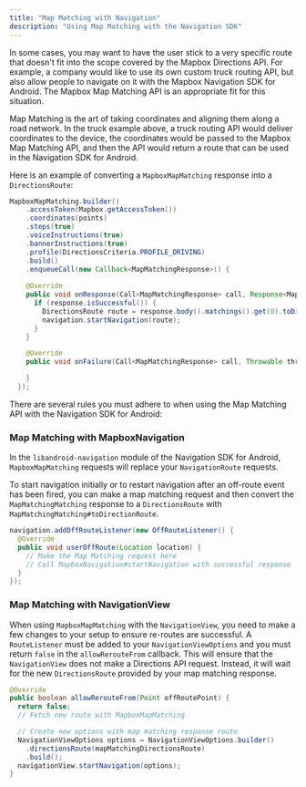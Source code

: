 ```yaml
---
title: "Map Matching with Navigation"
description: "Using Map Matching with the Navigation SDK"
---
```


In some cases, you may want to have the user stick to a very specific route that doesn't fit into the scope covered by the Mapbox Directions API. For example, a company would like to use its own custom truck routing API, but also allow people to navigate on it with the Mapbox Navigation SDK for Android. The Mapbox Map Matching API is an appropriate fit for this situation.

Map Matching is the art of taking coordinates and aligning them along a road network. In the truck example above, a truck routing API would deliver coordinates to the device, the coordinates would be passed to the Mapbox Map Matching API, and then the API would return a route that can be used in the Navigation SDK for Android.

Here is an example of converting a `MapboxMapMatching` response into a `DirectionsRoute`:

```java
MapboxMapMatching.builder()
    .accessToken(Mapbox.getAccessToken())
    .coordinates(points)
    .steps(true)
    .voiceInstructions(true)
    .bannerInstructions(true)
    .profile(DirectionsCriteria.PROFILE_DRIVING)
    .build()
    .enqueueCall(new Callback<MapMatchingResponse>() {
    
    @Override
    public void onResponse(Call<MapMatchingResponse> call, Response<MapMatchingResponse> response) {
      if (response.isSuccessful()) {
        DirectionsRoute route = response.body().matchings().get(0).toDirectionRoute();
        navigation.startNavigation(route);
      }
    }

    @Override
    public void onFailure(Call<MapMatchingResponse> call, Throwable throwable) {

    }
  });
```

There are several rules you must adhere to when using the Map Matching API with the Navigation SDK for Android:

### Map Matching with MapboxNavigation

In the `libandroid-navigation` module of the Navigation SDK for Android, `MapboxMapMatching` requests will replace your `NavigationRoute` requests.

To start navigation initially or to restart navigation after an off-route event has been fired, you can make
a map matching request and then convert the `MapMatchingMatching` response to a `DirectionsRoute` with `MapMatchingMatching#toDirectionRoute`.

```java
navigation.addOffRouteListener(new OffRouteListener() {
  @Override
  public void userOffRoute(Location location) {
    // Make the Map Matching request here
    // Call MapboxNavigation#startNavigation with successful response
  }
});
```

### Map Matching with NavigationView

When using `MapboxMapMatching` with the `NavigationView`, you need to make a few changes to your
setup to ensure re-routes are successful.  A `RouteListener` must be added to your `NavigationViewOptions`
and you must return `false` in the `allowRerouteFrom` callback. This will ensure that the `NavigationView`
does not make a Directions API request. Instead, it will wait for the new `DirectionsRoute` provided by your
map matching response.

```java
@Override
public boolean allowRerouteFrom(Point offRoutePoint) {
  return false;
  // Fetch new route with MapboxMapMatching

  // Create new options with map matching response route
  NavigationViewOptions options = NavigationViewOptions.builder()
    .directionsRoute(mapMatchingDirectionsRoute)
    .build();
  navigationView.startNavigation(options);
}
```
